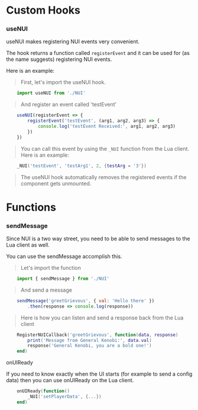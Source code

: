 # Custom Hooks

### useNUI

useNUI makes registering NUI events very convenient.

The hook returns a function called `registerEvent` and it can be used for (as the name suggests) registering NUI events.

Here is an example:

> First, let's import the useNUI hook.

```jsx
    import useNUI from './NUI'
```

> And register an event called 'testEvent'

```jsx
    useNUI(registerEvent => {
        registerEvent('testEvent', (arg1, arg2, arg3) => {
            console.log('testEvent Received:', arg1, arg2, arg3)
        })
    })
```

> You can call this event by using the `_NUI` function from the Lua client.
> Here is an example:

```lua
    _NUI('testEvent', 'testArg1', 2, {testArg = '3'})
```

> The useNUI hook automatically removes the registered events if the component gets unmounted.

# Functions

### sendMessage

Since NUI is a two way street, you need to be able to send messages to the Lua client as well.

You can use the sendMessage accomplish this.

> Let's import the function

```jsx
    import { sendMessage } from './NUI'
```

> And send a message

```jsx
    sendMessage('greetGrievous', { val: 'Hello there' })
        .then(response => console.log(response))
```

> Here is how you can listen and send a response back from the Lua client

```lua
    RegisterNUICallback('greetGrievous', function(data, response)
        print('Message from General Kenobi:', data.val)
        response('General Kenobi, you are a bold one!')
    end)
```


onUIReady

If you need to know exactly when the UI starts (for example to send a config data) then you can use onUIReady on the Lua client.

```lua
    onUIReady(function()
        _NUI('setPlayerData', {...})
    end)
```

